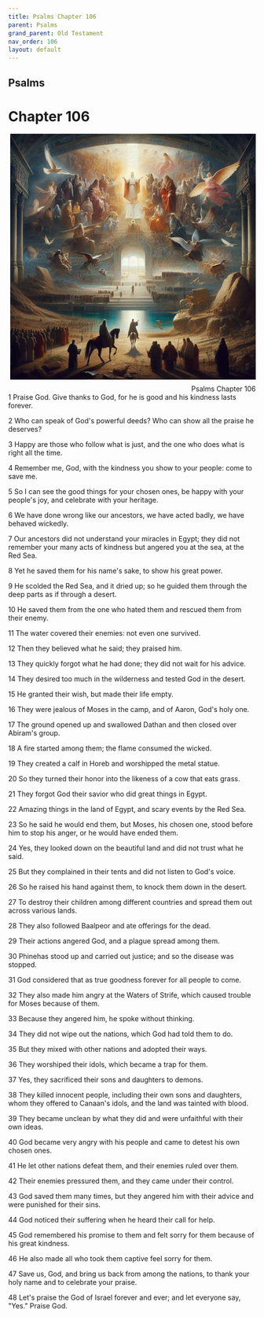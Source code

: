 ```yaml
---
title: Psalms Chapter 106
parent: Psalms
grand_parent: Old Testament
nav_order: 106
layout: default
---
```


## Psalms

# Chapter 106

<div style="clear: both; text-align: right;">
    <img src="/assets/Image/Psalms/500/106.jpg" alt="Psalms Chapter 106" class="chapter-image" style="max-width: 100%; height: auto; float: right; margin: 0 0 10px 10px; padding-left: 10%;">
    <figcaption style="font-size: 14px;">Psalms Chapter 106</figcaption>
</div>
1 Praise God. Give thanks to God, for he is good and his kindness lasts forever.

2 Who can speak of God's powerful deeds? Who can show all the praise he deserves?

3 Happy are those who follow what is just, and the one who does what is right all the time.

4 Remember me, God, with the kindness you show to your people: come to save me.

5 So I can see the good things for your chosen ones, be happy with your people's joy, and celebrate with your heritage.

6 We have done wrong like our ancestors, we have acted badly, we have behaved wickedly.

7 Our ancestors did not understand your miracles in Egypt; they did not remember your many acts of kindness but angered you at the sea, at the Red Sea.

8 Yet he saved them for his name's sake, to show his great power.

9 He scolded the Red Sea, and it dried up; so he guided them through the deep parts as if through a desert.

10 He saved them from the one who hated them and rescued them from their enemy.

11 The water covered their enemies: not even one survived.

12 Then they believed what he said; they praised him.

13 They quickly forgot what he had done; they did not wait for his advice.

14 They desired too much in the wilderness and tested God in the desert.

15 He granted their wish, but made their life empty.

16 They were jealous of Moses in the camp, and of Aaron, God's holy one.

17 The ground opened up and swallowed Dathan and then closed over Abiram's group.

18 A fire started among them; the flame consumed the wicked.

19 They created a calf in Horeb and worshipped the metal statue.

20 So they turned their honor into the likeness of a cow that eats grass.

21 They forgot God their savior who did great things in Egypt.

22 Amazing things in the land of Egypt, and scary events by the Red Sea.

23 So he said he would end them, but Moses, his chosen one, stood before him to stop his anger, or he would have ended them.

24 Yes, they looked down on the beautiful land and did not trust what he said.

25 But they complained in their tents and did not listen to God's voice.

26 So he raised his hand against them, to knock them down in the desert.

27 To destroy their children among different countries and spread them out across various lands.

28 They also followed Baalpeor and ate offerings for the dead.

29 Their actions angered God, and a plague spread among them.

30 Phinehas stood up and carried out justice; and so the disease was stopped.

31 God considered that as true goodness forever for all people to come.

32 They also made him angry at the Waters of Strife, which caused trouble for Moses because of them.

33 Because they angered him, he spoke without thinking.

34 They did not wipe out the nations, which God had told them to do.

35 But they mixed with other nations and adopted their ways.

36 They worshiped their idols, which became a trap for them.

37 Yes, they sacrificed their sons and daughters to demons.

38 They killed innocent people, including their own sons and daughters, whom they offered to Canaan's idols, and the land was tainted with blood.

39 They became unclean by what they did and were unfaithful with their own ideas.

40 God became very angry with his people and came to detest his own chosen ones.

41 He let other nations defeat them, and their enemies ruled over them.

42 Their enemies pressured them, and they came under their control.

43 God saved them many times, but they angered him with their advice and were punished for their sins.

44 God noticed their suffering when he heard their call for help.

45 God remembered his promise to them and felt sorry for them because of his great kindness.

46 He also made all who took them captive feel sorry for them.

47 Save us, God, and bring us back from among the nations, to thank your holy name and to celebrate your praise.

48 Let's praise the God of Israel forever and ever; and let everyone say, "Yes." Praise God.


